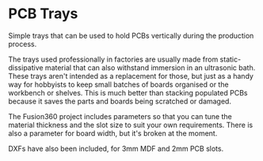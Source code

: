 PCB Trays
=========

Simple trays that can be used to hold PCBs vertically during the
production process.

The trays used professionally in factories are usually made from
static-dissipative material that can also withstand immersion in an
ultrasonic bath. These trays aren't intended as a replacement for
those, but just as a handy way for hobbyists to keep small batches
of boards organised or the workbench or shelves. This is much better
than stacking populated PCBs because it saves the parts and boards
being scratched or damaged.

The Fusion360 project includes parameters so that you can tune the
material thickness and the slot size to suit your own requirements.
There is also a parameter for board width, but it's broken at the
moment.

DXFs have also been included, for 3mm MDF and 2mm PCB slots.
